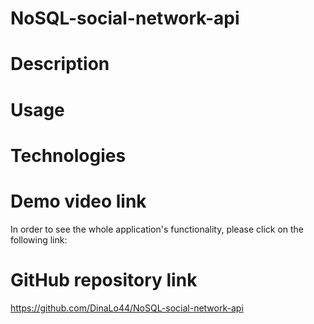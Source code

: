 # NoSQL-social-network-api


# Description


# Usage

# Technologies


# Demo video link
In order to see the whole application's functionality, please click on the following link:


# GitHub repository link
https://github.com/DinaLo44/NoSQL-social-network-api
